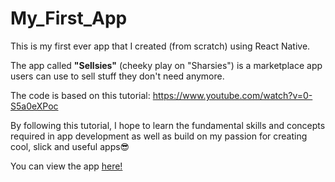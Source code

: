 # My_First_App
This is my first ever app that I created (from scratch) using React Native. 

The app called **"Sellsies"** (cheeky play on "Sharsies") is a marketplace app users can use to sell stuff they don't need anymore.

The code is based on this tutorial: https://www.youtube.com/watch?v=0-S5a0eXPoc 


By following this tutorial, I hope to learn the fundamental skills and concepts required in app development as well as build on my passion for creating cool, slick and useful apps😎

You can view the app [here!](https://expo.dev/@beajayme/Sellsies)
